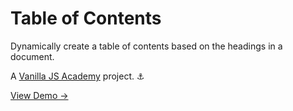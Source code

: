 # Table of Contents

Dynamically create a table of contents based on the headings in a document.

A [Vanilla JS Academy](https://vanillajsacademy.com/) project. ⚓️

[View Demo &rarr;](https://kieranbarker.github.io/table-of-contents/)
